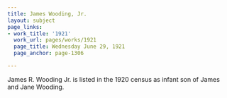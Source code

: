 ```yaml
---
title: James Wooding, Jr.
layout: subject
page_links:
- work_title: '1921'
  work_url: pages/works/1921
  page_title: Wednesday June 29, 1921
  page_anchor: page-1306

---
```

<p>James R. Wooding Jr. is listed in the 1920 census as infant son of James and Jane Wooding.</p>